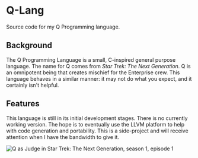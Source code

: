 # Q-Lang
Source code for my Q Programming language. 

## Background

The Q Programming Language is a small, C-inspired general purpose language. The name for Q comes from *Star Trek: The Next Generation*. Q is an omnipotent being 
that creates mischief for the Enterprise crew. This language behaves in a similar manner: it may not do what you expect, and it certainly isn't helpful.

## Features

This language is still in its initial development stages. There is no currently working version. The hope is to eventually use the LLVM platform to help with code
generation and portability. This is a side-project and will receive attention when I have the bandwidth to give it.

![Q as Judge in Star Trek: The Next Generation, season 1, episode 1](https://i1.wp.com/melanierousselfiction.com/wp-content/uploads/2019/04/star-trek-tng-s01e01-encounter-at-farpoint-2.jpg "Q")
